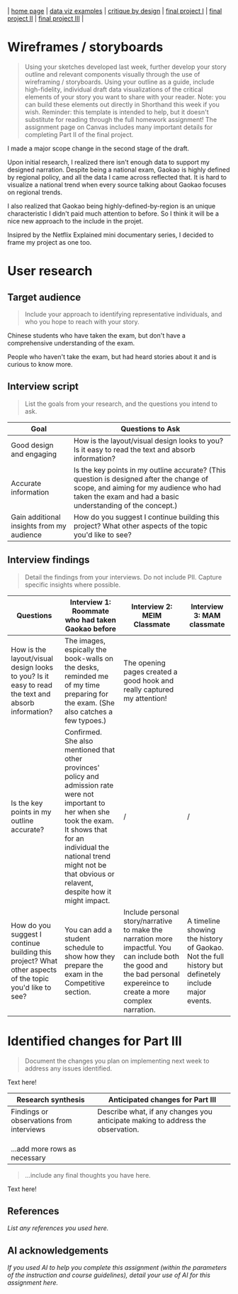 | [home page](https://cmustudent.github.io/tswd-portfolio-templates/) | [data viz examples](dataviz-examples) | [critique by design](critique-by-design) | [final project I](final-project-part-one) | [final project II](final-project-part-two) | [final project III](final-project-part-three) |

# Wireframes / storyboards
> Using your sketches developed last week, further develop your story outline and relevant components visually through the use of wireframing / storyboards. Using your outline as a guide, include high-fidelity, individual draft data visualizations of the critical elements of your story you want to share with your reader. Note: you can build these elements out directly in Shorthand this week if you wish.  Reminder: this template is intended to help, but it doesn't substitute for reading through the full homework assignment!  The assignment page on Canvas includes many important details for completing Part II of the final project. 

I made a major scope change in the second stage of the draft.

Upon initial research, I realized there isn't enough data to support my designed narration. Despite being a national exam, Gaokao is highly defined by regional policy, and all the data I came across reflected that. It is hard to visualize a national trend when every source talking about Gaokao focuses on regional trends.

I also realized that Gaokao being highly-defined-by-region is an unique characteristic I didn't paid much attention to before. So I think it will be a nice new approach to the include in the projet.

Insipred by the Netflix Explained mini documentary series, I decided to frame my project as one too.

# User research 

## Target audience
> Include your approach to identifying representative individuals, and who you hope to reach with your story. 

Chinese students who have taken the exam, but don't have a comprehensive understanding of the exam.

People who haven't take the exam, but had heard stories about it and is curious to know more.

## Interview script
> List the goals from your research, and the questions you intend to ask. 

| Goal | Questions to Ask |
|------|------------------|
|Good design and engaging|How is the layout/visual design looks to you? Is it easy to read the text and absorb information?|
|Accurate information|Is the key points in my outline accurate? (This question is designed after the change of scope, and aiming for my audience who had taken the exam and had a basic understanding of the concept.)                  |
|Gain additional insights from my audience|How do you suggest I continue building this project? What other aspects of the topic you'd like to see?                 |



## Interview findings
> Detail the findings from your interviews.  Do not include PII.  Capture specific insights where possible.


| Questions               | Interview 1: Roommate who had taken Gaokao before | Interview 2: MEIM Classmate| Interview 3: MAM classmate |
|-------------------------|--------------------------------|-------------|-------------|
|How is the layout/visual design looks to you? Is it easy to read the text and absorb information?| The images, espically the book-walls on the desks, reminded me of my time preparing for the exam. (She also catches a few typoes.)           |The opening pages created a good hook and really captured my attention!             |             |
|Is the key points in my outline accurate? | Confirmed. She also mentioned that other provinces' policy and admission rate were not important to her when she took the exam. It shows that for an individual the national trend might not be that obvious or relavent, despite how it might impact.|     /      |      /      |
|How do you suggest I continue building this project? What other aspects of the topic you'd like to see?|You can add a student schedule to show how they prepare the exam in the Competitive section.                                |Include personal story/narrative to make the narration more impactful. You can include both the good and the bad personal expereince to create a more complex narration.             |A timeline showing the history of Gaokao. Not the full history but definetely include major events.             |


# Identified changes for Part III
> Document the changes you plan on implementing next week to address any issues identified.  

Text here!

| Research synthesis                       | Anticipated changes for Part III                                              |
|------------------------------------------|-------------------------------------------------------------------------------|
| Findings or observations from interviews | Describe what, if any changes you anticipate making to address the observation. |
|                                          |                                                                               |
|                                          |                                                                               |
|                                          |                                                                               |
| ...add more rows as necessary            |                                                                               |

> ...include any final thoughts you have here. 

Text here!


## References
_List any references you used here._

## AI acknowledgements
_If you used AI to help you complete this assignment (within the parameters of the instruction and course guidelines), detail your use of AI for this assignment here._

